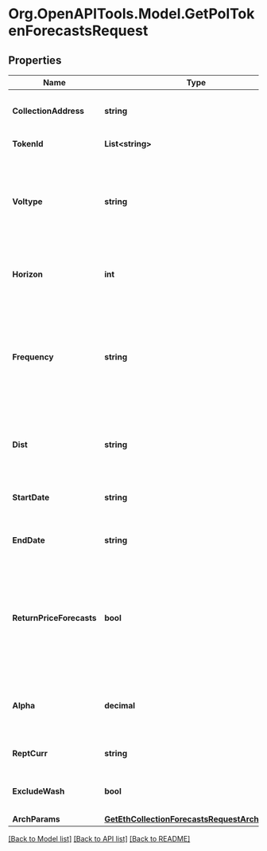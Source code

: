 # Org.OpenAPITools.Model.GetPolTokenForecastsRequest

## Properties

Name | Type | Description | Notes
------------ | ------------- | ------------- | -------------
**CollectionAddress** | **string** | The contract address of the token collection. | 
**TokenId** | **List&lt;string&gt;** | The id(s) for the token(s). | 
**Voltype** | **string** | Type of statistical forecasting model to be calculated as a 3-char string, e.g. &#x60;arc&#x60; for ARCH | [optional] 
**Horizon** | **int** | The forecast horizon (i.e. the number of periods to forecast out) | [optional] 
**Frequency** | **string** | The interval at which to calculate returns to base the forecasts upon, e.g. &#x60;1D&#x60; for daily, &#x60;1M&#x60; for monthly etc. | [optional] 
**Dist** | **string** | The distribution assumed to calculate parametric risk for. | [optional] 
**StartDate** | **string** | The start date to pull data for calculations | [optional] 
**EndDate** | **string** | The end date to pull data for calculations | [optional] 
**ReturnPriceForecasts** | **bool** | Set to True, returns confidencve intervals at alpha significance for price on top of forecasts for returns and volatilities | [optional] 
**Alpha** | **decimal** | The significance level, e.g. 0.05 for 95% confidence | [optional] 
**ReptCurr** | **string** | The currency to report results in | [optional] 
**ExcludeWash** | **bool** | Exclude suspected wash transactions? | [optional] 
**ArchParams** | [**GetEthCollectionForecastsRequestArchParams**](GetEthCollectionForecastsRequestArchParams.md) |  | [optional] 

[[Back to Model list]](../README.md#documentation-for-models) [[Back to API list]](../README.md#documentation-for-api-endpoints) [[Back to README]](../README.md)

